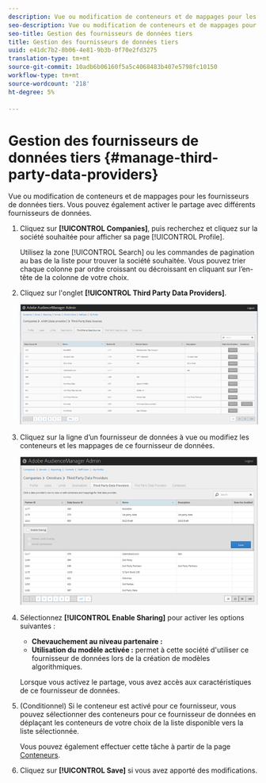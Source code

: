 ```yaml
---
description: Vue ou modification de conteneurs et de mappages pour les fournisseurs de données tiers. Vous pouvez également activer le partage avec différents fournisseurs de données.
seo-description: Vue ou modification de conteneurs et de mappages pour les fournisseurs de données tiers. Vous pouvez également activer le partage avec différents fournisseurs de données.
seo-title: Gestion des fournisseurs de données tiers
title: Gestion des fournisseurs de données tiers
uuid: e41dc7b2-8b06-4e81-9b3b-0f70e2fd3275
translation-type: tm+mt
source-git-commit: 10adb6b06160f5a5c4068483b407e5798fc10150
workflow-type: tm+mt
source-wordcount: '218'
ht-degree: 5%

---
```



# Gestion des fournisseurs de données tiers {#manage-third-party-data-providers}

Vue ou modification de conteneurs et de mappages pour les fournisseurs de données tiers. Vous pouvez également activer le partage avec différents fournisseurs de données.

1. Cliquez sur **[!UICONTROL Companies]**, puis recherchez et cliquez sur la société souhaitée pour afficher sa page [!UICONTROL Profile].

   Utilisez la zone [!UICONTROL Search] ou les commandes de pagination au bas de la liste pour trouver la société souhaitée. Vous pouvez trier chaque colonne par ordre croissant ou décroissant en cliquant sur l’en-tête de la colonne de votre choix.
1. Cliquez sur l&#39;onglet **[!UICONTROL Third Party Data Providers]**.

   ![](assets/third_party_providers.png)

1. Cliquez sur la ligne d’un fournisseur de données à vue ou modifiez les conteneurs et les mappages de ce fournisseur de données.

   ![Résultat de l’étape](assets/third_party_providers_edit.png)

1. Sélectionnez **[!UICONTROL Enable Sharing]** pour activer les options suivantes :

   * **Chevauchement au niveau partenaire :**
   * **Utilisation du modèle activée :** permet à cette société d&#39;utiliser ce fournisseur de données lors de la création de modèles algorithmiques.

   Lorsque vous activez le partage, vous avez accès aux caractéristiques de ce fournisseur de données.

1. (Conditionnel) Si le conteneur est activé pour ce fournisseur, vous pouvez sélectionner des conteneurs pour ce fournisseur de données en déplaçant les conteneurs de votre choix de la liste disponible vers la liste sélectionnée.

   Vous pouvez également effectuer cette tâche à partir de la page [Conteneurs](../companies/admin-manage-containers.md#task_61DB5CEECC5049DD8D059C642AC3F967).
1. Cliquez sur **[!UICONTROL Save]** si vous avez apporté des modifications.